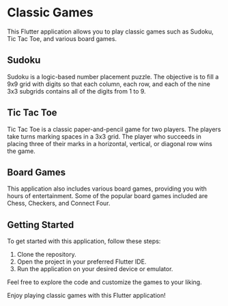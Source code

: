 # Classic Games

This Flutter application allows you to play classic games such as Sudoku, Tic Tac Toe, and various board games.

## Sudoku

Sudoku is a logic-based number placement puzzle. The objective is to fill a 9x9 grid with digits so that each column, each row, and each of the nine 3x3 subgrids contains all of the digits from 1 to 9.

## Tic Tac Toe

Tic Tac Toe is a classic paper-and-pencil game for two players. The players take turns marking spaces in a 3x3 grid. The player who succeeds in placing three of their marks in a horizontal, vertical, or diagonal row wins the game.

## Board Games

This application also includes various board games, providing you with hours of entertainment. Some of the popular board games included are Chess, Checkers, and Connect Four.

## Getting Started

To get started with this application, follow these steps:

1. Clone the repository.
2. Open the project in your preferred Flutter IDE.
3. Run the application on your desired device or emulator.

Feel free to explore the code and customize the games to your liking.

Enjoy playing classic games with this Flutter application!
